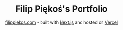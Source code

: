 <h1 align="center">
  Filip Piękoś's Portfolio
</h1>
<p align="center">
  <a href="https://filippiekos.com" target="_blank">filippiekos.com</a> - built with <a href="https://nextjs.org/" target="_blank">Next.js</a> and hosted on <a href="https://vercel.com/" target="_blank">Vercel</a>
</p>